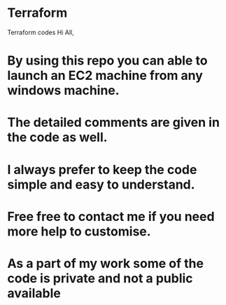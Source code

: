 # Terraform
Terraform codes 
Hi All,
# By using this repo you can able to launch an EC2 machine from any windows machine.
# The detailed comments are given in the code as well.
# I always prefer to keep the code simple and easy to understand.
# Free free to contact me if you need more help to customise.
# As a part of my work some of the code is private and not a public available
